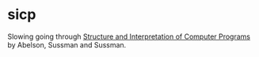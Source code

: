 # sicp

Slowing going through [Structure and Interpretation of Computer Programs ](https://mitpress.mit.edu/9780262510875/structure-and-interpretation-of-computer-programs/) by Abelson, Sussman and Sussman.
